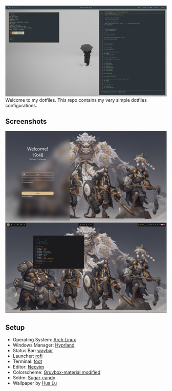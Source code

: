 ![bspwm screenshot](scrot.png)
Welcome to my dotfiles. This repo contains my very simple dotfiles configurations.

## Screenshots
![sddm](Screenshots/sddm.png)
![home](Screenshots/home.png)

## Setup

+ Operating System: [Arch Linux](https://archlinux.org/)
+ Windows Manager: [Hyprland](https://hyprland.org/)
+ Status Bar: [waybar](https://github.com/Alexays/Waybar)
+ Launcher: [rofi](https://github.com/davatorium/rofi)
+ Terminal: [foot](https://github.com/DanteAlighierin/foot)
+ Editor: [Neovim](https://neovim.io/)
+ Colorscheme: [Gruvbox-material modified](https://github.com/sainnhe/gruvbox-material)
+ Sddm: [Sugar-candy](https://github.com/Kangie/sddm-sugar-candy)
+ Wallpaper by [Hua Lu](https://www.iamag.co/the-art-of-hua-lu/)
